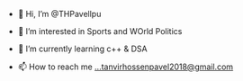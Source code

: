 - 👋 Hi, I’m @THPavellpu
- 👀 I’m interested in Sports and WOrld Politics
- 🌱 I’m currently learning c++ & DSA

- 📫 How to reach me ...tanvirhossenpavel2018@gmail.com

<!---
THPavellpu/THPavellpu is a ✨ special ✨ repository because its `README.md` (this file) appears on your GitHub profile.
You can click the Preview link to take a look at your changes.
--->
